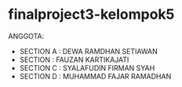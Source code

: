 # finalproject3-kelompok5
ANGGOTA:

- SECTION A : DEWA RAMDHAN SETIAWAN
- SECTION   : FAUZAN KARTIKAJATI
- SECTION C : SYALAFUDIN FIRMAN SYAH
- SECTION D : MUHAMMAD FAJAR RAMADHAN
